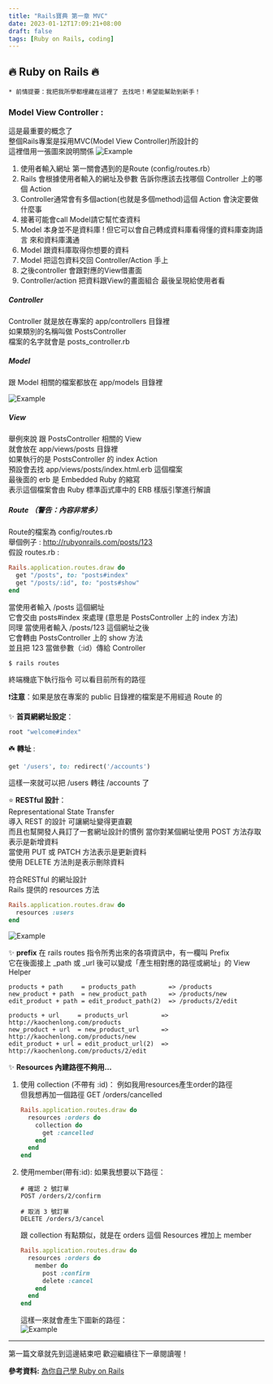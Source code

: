 ```yaml
---
title: "Rails寶典 第一章 MVC"
date: 2023-01-12T17:09:21+08:00
draft: false
tags: [Ruby on Rails, coding]
---
```


## 🔥 Ruby on Rails 🔥

`* 前情提要：我把我所學都埋藏在這裡了 去找吧！希望能幫助到新手！ `

### Model View Controller :
這是最重要的概念了    
整個Rails專案是採用MVC(Model View Controller)所設計的     
這裡借用一張圖來說明關係 
![Example](/images/Ex1.png)
1. 使用者輸入網址 第一關會遇到的是Route (config/routes.rb）
2. Rails 會根據使用者輸入的網址及參數 告訴你應該去找哪個 Controller 上的哪個 Action
3. Controller通常會有多個action(也就是多個method)這個 Action 會決定要做什麼事
4. 接著可能會call Model請它幫忙查資料
5. Model 本身並不是資料庫 ! 但它可以會自己轉成資料庫看得懂的資料庫查詢語言
來和資料庫溝通
6. Model 跟資料庫取得你想要的資料
7. Model 把這包資料交回 Controller/Action 手上
8. 之後controller 會跟對應的View借畫面
9. Controller/action 把資料跟View的畫面組合 最後呈現給使用者看

##### Controller
Controller 就是放在專案的 app/controllers 目錄裡      
如果類別的名稱叫做 PostsController      
檔案的名字就會是 posts_controller.rb

##### Model
跟 Model 相關的檔案都放在 app/models 目錄裡     

![Example](/images/Model.png)

##### View
舉例來說 跟 PostsController 相關的 View     
就會放在 app/views/posts 目錄裡   
如果執行的是 PostsController 的 index Action      
預設會去找 app/views/posts/index.html.erb 這個檔案      
最後面的 erb 是 Embedded Ruby 的縮寫      
表示這個檔案會由 Ruby 標準函式庫中的 ERB 樣版引擎進行解讀

##### Route （警告：內容非常多）
Route的檔案為 config/routes.rb      
舉個例子 : http://rubyonrails.com/posts/123  
假設 routes.rb :
```ruby
Rails.application.routes.draw do
  get "/posts", to: "posts#index"
  get "/posts/:id", to: "posts#show"
end
``` 
當使用者輸入 /posts 這個網址    
它會交由 posts#index 來處理 (意思是 PostsController 上的 index 方法)        
同理 當使用者輸入 /posts/123 這個網址之後      
它會轉由 PostsController 上的 show 方法     
並且把 123 當做參數（:id）傳給 Controller

```
$ rails routes
```
終端機底下執行指令 可以看目前所有的路徑     

❗️**注意**：如果是放在專案的 public 目錄裡的檔案是不用經過 Route 的   

✨ **首頁網網址設定**：
```ruby
root "welcome#index"
```
☘️ **轉址** :
```ruby
get '/users', to: redirect('/accounts')
```
這樣一來就可以把 /users 轉往 /accounts 了

⭐️ **RESTful 設計**：     
Representational State Transfer     
導入 REST 的設計 可讓網址變得更直觀   
而且也幫開發人員訂了一套網址設計的慣例
當你對某個網址使用 POST 方法存取表示是新增資料    
當使用 PUT 或 PATCH 方法表示是更新資料    
使用 DELETE 方法則是表示刪除資料      

符合RESTful 的網址設計    
Rails 提供的 resources 方法   
```ruby
Rails.application.routes.draw do
  resources :users
end
```
![Example](/images/Ex2.png)

✨ **prefix**
在 rails routes 指令所秀出來的各項資訊中，有一欄叫 Prefix     
它在後面接上 _path 或 _url 後可以變成「產生相對應的路徑或網址」的 View Helper   
```
products + path     = products_path         => /products
new_product + path  = new_product_path      => /products/new
edit_product + path = edit_product_path(2)  => /products/2/edit
```
```
products + url     = products_url         => http://kaochenlong.com/products
new_product + url  = new_product_url      => http://kaochenlong.com/products/new
edit_product + url = edit_product_url(2)  => http://kaochenlong.com/products/2/edit
```

✨ **Resources 內建路徑不夠用...**
1. 使用 collection (不帶有 :id)：
例如我用resources產生order的路徑    
但我想再加一個路徑 GET /orders/cancelled        
    ```ruby
    Rails.application.routes.draw do
      resources :orders do
        collection do
          get :cancelled
        end
      end
    end
    ```
2. 使用member(帶有:id):
如果我想要以下路徑：
    ```
    # 確認 2 號訂單
    POST /orders/2/confirm

    # 取消 3 號訂單
    DELETE /orders/3/cancel
    ```
    跟 collection 有點類似，就是在 orders 這個 Resources 裡加上 member
    ```ruby
    Rails.application.routes.draw do
      resources :orders do
        member do
          post :confirm
          delete :cancel
        end
      end
    end
    ```
    這樣一來就會產生下圖新的路徑：    
  ![Example](/images/Ex3.png)

*****
第一篇文章就先到這邊結束吧
歡迎繼續往下一章閱讀喔！

**參考資料:**
[為你自己學 Ruby on Rails](https://railsbook.tw/chapters/11-routes)